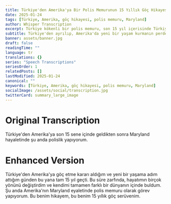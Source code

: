 ```yaml
---
title: Türkiye'den Amerika'ya Bir Polis Memurunun 15 Yıllık Göç Hikayesi
date: 2025-01-24
tags: [Türkiye, Amerika, göç hikayesi, polis memuru, Maryland]
author: Whisper Transcription
excerpt: Türkiye kökenli bir polis memuru, son 15 yıl içerisinde Türkiye'den Amerika'ya nasıl göç ettiğini ve Maryland'de nasıl yeni bir hayat kurduğunu anlatıyor.
subtitle: Türkiye'den ayrılıp, Amerika'da yeni bir yaşam kurmanın perde arkası
banner: assets/banner.jpg
draft: false
readingTime: ""
language: tr
translations: {}
series: "Speech Transcriptions"
seriesOrder: 1
relatedPosts: []
lastModified: 2025-01-24
canonical: ""
keywords: [Türkiye, Amerika, göç hikayesi, polis memuru, Maryland]
socialImage: /assets/social/transcription.jpg
twitterCard: summary_large_image
---
```


# Original Transcription
 Türkiye'den Amerika'ya son 15 sene içinde geldikten sonra Maryland hayaletinde şu anda polislik yapıyorum.

# Enhanced Version
Türkiye'den Amerika'ya göç etme kararı aldığım ve yeni bir yaşama adım attığım günden bu yana tam 15 yıl geçti. Bu süre zarfında, hayatımın birçok yönünü değiştirdim ve kendimi tamamen farklı bir dünyanın içinde buldum. Şu anda Amerika'nın Maryland eyaletinde polis memuru olarak görev yapıyorum. Bu benim hikayem, bu benim 15 yıllık göç serüvenim.
